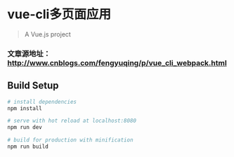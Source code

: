 # vue-cli多页面应用
> A Vue.js project

### 文章源地址：http://www.cnblogs.com/fengyuqing/p/vue_cli_webpack.html

## Build Setup

``` bash
# install dependencies
npm install

# serve with hot reload at localhost:8080
npm run dev

# build for production with minification
npm run build
```


